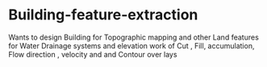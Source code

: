 # Building-feature-extraction
Wants to design Building for Topographic mapping and other Land features for Water Drainage systems and elevation work of Cut , Fill, accumulation, Flow direction , velocity and and Contour over lays
